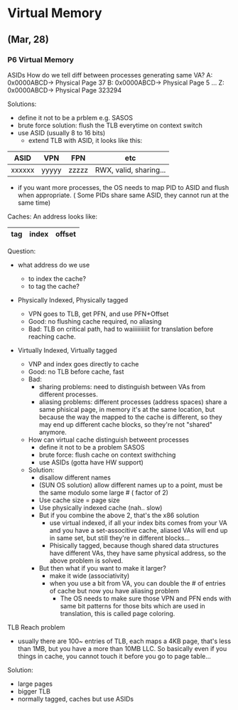 # Virtual Memory
## (Mar, 28)
### P6 Virtual Memory
ASIDs
How do we tell  diff between processes generating same VA?
A: 0x0000ABCD-> Physical Page 37
B: 0x0000ABCD-> Physical Page 5
...
Z: 0x0000ABCD-> Physical Page 323294

Solutions:

- define it not to be a prblem e.g. SASOS
- brute force solution: flush the TLB everytime on context switch
- use ASID (usually 8 to 16 bits)
	- extend TLB with ASID, it looks like this:

| ASID | VPN | FPN | etc|
|------|-----|-----|----|
|xxxxxx|yyyyy|zzzzz|RWX, valid, sharing...|


- if you want more processes, the OS needs to map  PID to ASID and flush when appropriate.  ( Some PIDs share same ASID, they cannot run at  the same time)

Caches:
An address looks like:

| tag | index | offset| 
|------|-----|-----|

Question: 
- what address do we use 
	- to index the cache?
	- to tag the cache?

- Physically Indexed, Physically tagged
	- VPN goes to TLB, get PFN, and use PFN+Offset
	- Good: no flushing cache required, no aliasing
	- Bad: TLB on critical path, had to waiiiiiiiiiit for translation before reaching cache.
- Virtually Indexed, Virtually tagged
	- VNP and index goes directly to cache
	- Good: no TLB before cache, fast
	- Bad: 
		- sharing problems: need to distinguish between VAs from different processes.
		- aliasing problems:  different processes (address spaces) share a same phisical page, in memory it's at the same location, but because the way the mapped to the cache is  different, so they may end up different cache blocks, so they're not "shared" anymore.
	- How can virtual cache distinguish betweent processes
		- define it not to be a problem SASOS
		- brute force: flush cache on context swithching
		- use ASIDs (gotta have HW support)
	- Solution:
		- disallow different names
		- (SUN OS solution) allow different names up to a point, must be the same modulo some large # ( factor of 2) 
		- Use cache size = page size
		- Use physically indexed cache (nah.. slow)
		- But if you combine the above 2, that's the x86 solution
			- use virtual indexed, if all your index bits comes from your VA and you have a set-associtive cache, aliased VAs will end up in same set, but still they're in different blocks...
			- Phisically tagged, because though shared data structures have different VAs, they have same physical address,  so the above problem is solved. 
		- But then what if you want to make it larger?
			- make it wide (associativity)
			- when you use a bit from VA, you can double the # of entries of cache
			but now you have aliasing problem
				- The OS needs to make sure those VPN and PFN ends with same bit patterns
				for those bits which are used in translation, this is called page coloring. 

TLB Reach problem

- usually there are 100~ entries of TLB, each maps a 4KB page, that's less than 1MB, but you have a more than 10MB LLC. So basically even if you things in cache, you cannot touch it before you go to page table...

Solution:

- large pages
- bigger TLB
- normally tagged, caches but use ASIDs 




